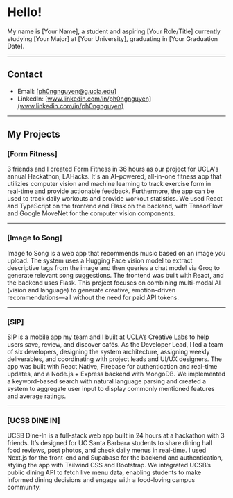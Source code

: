 # Hello!

My name is [Your Name], a student and aspiring [Your Role/Title] currently studying [Your Major] at [Your University], graduating in [Your Graduation Date].

---

## Contact

- Email: [ph0ngnguyen@g.ucla.edu]  
- LinkedIn: [www.linkedin.com/in/ph0ngnguyen](www.linkedin.com/in/ph0ngnguyen)

---

## My Projects

### [Form Fitness]

3 friends and I created Form Fitness in 36 hours as our project for UCLA's annual Hackathon, LAHacks. It's an AI-powered, all-in-one fitness app that utilizies computer vision and machine learning to track exercise form in real-time and provide actionable feedback. Furthermore, the app can be used to track daily workouts and provide workout statistics. We used React and TypeScript on the frontend and Flask on the backend, with TensorFlow and Google MoveNet for the computer vision components.

---

### [Image to Song]

Image to Song is a web app that recommends music based on an image you upload. The system uses a Hugging Face vision model to extract descriptive tags from the image and then queries a chat model via Groq to generate relevant song suggestions. The frontend was built with React, and the backend uses Flask. This project focuses on combining multi-modal AI (vision and language) to generate creative, emotion-driven recommendations—all without the need for paid API tokens.


---

### [SIP]

SIP is a mobile app my team and I built at UCLA’s Creative Labs to help users save, review, and discover cafés. As the Developer Lead, I led a team of six developers, designing the system architecture, assigning weekly deliverables, and coordinating with project leads and UI/UX designers. The app was built with React Native, Firebase for authentication and real-time updates, and a Node.js + Express backend with MongoDB. We implemented a keyword-based search with natural language parsing and created a system to aggregate user input to display commonly mentioned features and average ratings.

---

### [UCSB DINE IN]

UCSB Dine-In is a full-stack web app built in 24 hours at a hackathon with 3 friends. It’s designed for UC Santa Barbara students to share dining hall food reviews, post photos, and check daily menus in real-time. I used Next.js for the front-end and Supabase for the backend and authentication, styling the app with Tailwind CSS and Bootstrap. We integrated UCSB’s public dining API to fetch live menu data, enabling students to make informed dining decisions and engage with a food-loving campus community.


